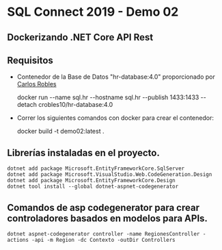 # SQL Connect 2019 - Demo 02
## Dockerizando .NET Core API Rest

## **Requisitos**  
* Contenedor de la Base de Datos "hr-database:4.0" proporcionado por [Carlos Robles](https://github.com/dbamaster)
    
    docker run --name sql.hr --hostname sql.hr --publish 1433:1433 --detach crobles10/hr-database:4.0

* Correr los siguientes comandos con docker para crear el contenedor:

	docker build -t demo02:latest .

## Librerías instaladas en el proyecto.

	dotnet add package Microsoft.EntityFrameworkCore.SqlServer
	dotnet add package Microsoft.VisualStudio.Web.CodeGeneration.Design
	dotnet add package Microsoft.EntityFrameworkCore.Design
	dotnet tool install --global dotnet-aspnet-codegenerator

## Comandos de asp codegenerator para crear controladores basados en modelos para APIs.
	
	dotnet aspnet-codegenerator controller -name RegionesController -actions -api -m Region -dc Contexto -outDir Controllers
